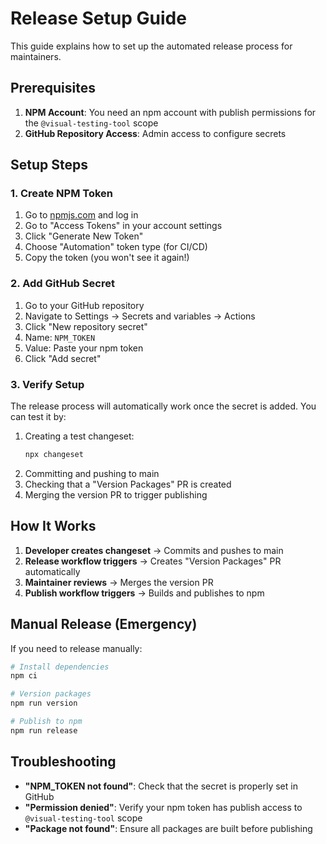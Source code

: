 # Release Setup Guide

This guide explains how to set up the automated release process for maintainers.

## Prerequisites

1. **NPM Account**: You need an npm account with publish permissions for the `@visual-testing-tool` scope
2. **GitHub Repository Access**: Admin access to configure secrets

## Setup Steps

### 1. Create NPM Token

1. Go to [npmjs.com](https://www.npmjs.com) and log in
2. Go to "Access Tokens" in your account settings
3. Click "Generate New Token"
4. Choose "Automation" token type (for CI/CD)
5. Copy the token (you won't see it again!)

### 2. Add GitHub Secret

1. Go to your GitHub repository
2. Navigate to Settings → Secrets and variables → Actions
3. Click "New repository secret"
4. Name: `NPM_TOKEN`
5. Value: Paste your npm token
6. Click "Add secret"

### 3. Verify Setup

The release process will automatically work once the secret is added. You can test it by:

1. Creating a test changeset:
   ```bash
   npx changeset
   ```
2. Committing and pushing to main
3. Checking that a "Version Packages" PR is created
4. Merging the version PR to trigger publishing

## How It Works

1. **Developer creates changeset** → Commits and pushes to main
2. **Release workflow triggers** → Creates "Version Packages" PR automatically
3. **Maintainer reviews** → Merges the version PR
4. **Publish workflow triggers** → Builds and publishes to npm

## Manual Release (Emergency)

If you need to release manually:

```bash
# Install dependencies
npm ci

# Version packages
npm run version

# Publish to npm
npm run release
```

## Troubleshooting

- **"NPM_TOKEN not found"**: Check that the secret is properly set in GitHub
- **"Permission denied"**: Verify your npm token has publish access to `@visual-testing-tool` scope
- **"Package not found"**: Ensure all packages are built before publishing
